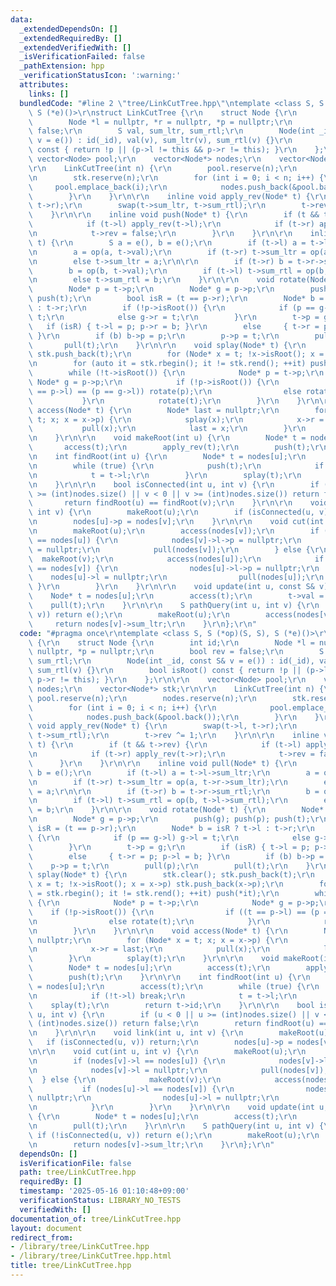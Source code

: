 ```yaml
---
data:
  _extendedDependsOn: []
  _extendedRequiredBy: []
  _extendedVerifiedWith: []
  _isVerificationFailed: false
  _pathExtension: hpp
  _verificationStatusIcon: ':warning:'
  attributes:
    links: []
  bundledCode: "#line 2 \"tree/LinkCutTree.hpp\"\ntemplate <class S, S (*op)(S, S),\
    \ S (*e)()>\r\nstruct LinkCutTree {\r\n    struct Node {\r\n        int id;\r\n\
    \        Node *l = nullptr, *r = nullptr, *p = nullptr;\r\n        bool rev =\
    \ false;\r\n        S val, sum_ltr, sum_rtl;\r\n        Node(int _id, const S&\
    \ v = e()) : id(_id), val(v), sum_ltr(v), sum_rtl(v) {}\r\n        bool isRoot()\
    \ const { return !p || (p->l != this && p->r != this); }\r\n    };\r\n\r\n   \
    \ vector<Node> pool;\r\n    vector<Node*> nodes;\r\n    vector<Node*> stk;\r\n\
    \r\n    LinkCutTree(int n) {\r\n        pool.reserve(n);\r\n        nodes.reserve(n);\r\
    \n        stk.reserve(n);\r\n        for (int i = 0; i < n; i++) {\r\n       \
    \     pool.emplace_back(i);\r\n            nodes.push_back(&pool.back());\r\n\
    \        }\r\n    }\r\n\r\n    inline void apply_rev(Node* t) {\r\n        swap(t->l,\
    \ t->r);\r\n        swap(t->sum_ltr, t->sum_rtl);\r\n        t->rev ^= 1;\r\n\
    \    }\r\n\r\n    inline void push(Node* t) {\r\n        if (t && t->rev) {\r\n\
    \            if (t->l) apply_rev(t->l);\r\n            if (t->r) apply_rev(t->r);\r\
    \n            t->rev = false;\r\n        }\r\n    }\r\n\r\n    inline void pull(Node*\
    \ t) {\r\n        S a = e(), b = e();\r\n        if (t->l) a = t->l->sum_ltr;\r\
    \n        a = op(a, t->val);\r\n        if (t->r) t->sum_ltr = op(a, t->r->sum_ltr);\r\
    \n        else t->sum_ltr = a;\r\n\r\n        if (t->r) b = t->r->sum_rtl;\r\n\
    \        b = op(b, t->val);\r\n        if (t->l) t->sum_rtl = op(b, t->l->sum_rtl);\r\
    \n        else t->sum_rtl = b;\r\n    }\r\n\r\n    void rotate(Node* t) {\r\n\
    \        Node* p = t->p;\r\n        Node* g = p->p;\r\n        push(g); push(p);\
    \ push(t);\r\n        bool isR = (t == p->r);\r\n        Node* b = isR ? t->l\
    \ : t->r;\r\n        if (!p->isRoot()) {\r\n            if (p == g->l) g->l =\
    \ t;\r\n            else g->r = t;\r\n        }\r\n        t->p = g;\r\n     \
    \   if (isR) { t->l = p; p->r = b; }\r\n        else     { t->r = p; p->l = b;\
    \ }\r\n        if (b) b->p = p;\r\n        p->p = t;\r\n        pull(p);\r\n \
    \       pull(t);\r\n    }\r\n\r\n    void splay(Node* t) {\r\n        stk.clear();\
    \ stk.push_back(t);\r\n        for (Node* x = t; !x->isRoot(); x = x->p) stk.push_back(x->p);\r\
    \n        for (auto it = stk.rbegin(); it != stk.rend(); ++it) push(*it);\r\n\
    \        while (!t->isRoot()) {\r\n            Node* p = t->p;\r\n           \
    \ Node* g = p->p;\r\n            if (!p->isRoot()) {\r\n                if ((t\
    \ == p->l) == (p == g->l)) rotate(p);\r\n                else rotate(t);\r\n \
    \           }\r\n            rotate(t);\r\n        }\r\n    }\r\n\r\n    void\
    \ access(Node* t) {\r\n        Node* last = nullptr;\r\n        for (Node* x =\
    \ t; x; x = x->p) {\r\n            splay(x);\r\n            x->r = last;\r\n \
    \           pull(x);\r\n            last = x;\r\n        }\r\n        splay(t);\r\
    \n    }\r\n\r\n    void makeRoot(int u) {\r\n        Node* t = nodes[u];\r\n \
    \       access(t);\r\n        apply_rev(t);\r\n        push(t);\r\n    }\r\n\r\
    \n    int findRoot(int u) {\r\n        Node* t = nodes[u];\r\n        access(t);\r\
    \n        while (true) {\r\n            push(t);\r\n            if (!t->l) break;\r\
    \n            t = t->l;\r\n        }\r\n        splay(t);\r\n        return t->id;\r\
    \n    }\r\n\r\n    bool isConnected(int u, int v) {\r\n        if (u < 0 || u\
    \ >= (int)nodes.size() || v < 0 || v >= (int)nodes.size()) return false;\r\n \
    \       return findRoot(u) == findRoot(v);\r\n    }\r\n\r\n    void link(int u,\
    \ int v) {\r\n        makeRoot(u);\r\n        if (isConnected(u, v)) return;\r\
    \n        nodes[u]->p = nodes[v];\r\n    }\r\n\r\n    void cut(int u, int v) {\r\
    \n        makeRoot(u);\r\n        access(nodes[v]);\r\n        if (nodes[v]->l\
    \ == nodes[u]) {\r\n            nodes[v]->l->p = nullptr;\r\n            nodes[v]->l\
    \ = nullptr;\r\n            pull(nodes[v]);\r\n        } else {\r\n          \
    \  makeRoot(v);\r\n            access(nodes[u]);\r\n            if (nodes[u]->l\
    \ == nodes[v]) {\r\n                nodes[u]->l->p = nullptr;\r\n            \
    \    nodes[u]->l = nullptr;\r\n                pull(nodes[u]);\r\n           \
    \ }\r\n        }\r\n    }\r\n\r\n    void update(int u, const S& v) {\r\n    \
    \    Node* t = nodes[u];\r\n        access(t);\r\n        t->val = v;\r\n    \
    \    pull(t);\r\n    }\r\n\r\n    S pathQuery(int u, int v) {\r\n        if (!isConnected(u,\
    \ v)) return e();\r\n        makeRoot(u);\r\n        access(nodes[v]);\r\n   \
    \     return nodes[v]->sum_ltr;\r\n    }\r\n};\r\n"
  code: "#pragma once\r\ntemplate <class S, S (*op)(S, S), S (*e)()>\r\nstruct LinkCutTree\
    \ {\r\n    struct Node {\r\n        int id;\r\n        Node *l = nullptr, *r =\
    \ nullptr, *p = nullptr;\r\n        bool rev = false;\r\n        S val, sum_ltr,\
    \ sum_rtl;\r\n        Node(int _id, const S& v = e()) : id(_id), val(v), sum_ltr(v),\
    \ sum_rtl(v) {}\r\n        bool isRoot() const { return !p || (p->l != this &&\
    \ p->r != this); }\r\n    };\r\n\r\n    vector<Node> pool;\r\n    vector<Node*>\
    \ nodes;\r\n    vector<Node*> stk;\r\n\r\n    LinkCutTree(int n) {\r\n       \
    \ pool.reserve(n);\r\n        nodes.reserve(n);\r\n        stk.reserve(n);\r\n\
    \        for (int i = 0; i < n; i++) {\r\n            pool.emplace_back(i);\r\n\
    \            nodes.push_back(&pool.back());\r\n        }\r\n    }\r\n\r\n    inline\
    \ void apply_rev(Node* t) {\r\n        swap(t->l, t->r);\r\n        swap(t->sum_ltr,\
    \ t->sum_rtl);\r\n        t->rev ^= 1;\r\n    }\r\n\r\n    inline void push(Node*\
    \ t) {\r\n        if (t && t->rev) {\r\n            if (t->l) apply_rev(t->l);\r\
    \n            if (t->r) apply_rev(t->r);\r\n            t->rev = false;\r\n  \
    \      }\r\n    }\r\n\r\n    inline void pull(Node* t) {\r\n        S a = e(),\
    \ b = e();\r\n        if (t->l) a = t->l->sum_ltr;\r\n        a = op(a, t->val);\r\
    \n        if (t->r) t->sum_ltr = op(a, t->r->sum_ltr);\r\n        else t->sum_ltr\
    \ = a;\r\n\r\n        if (t->r) b = t->r->sum_rtl;\r\n        b = op(b, t->val);\r\
    \n        if (t->l) t->sum_rtl = op(b, t->l->sum_rtl);\r\n        else t->sum_rtl\
    \ = b;\r\n    }\r\n\r\n    void rotate(Node* t) {\r\n        Node* p = t->p;\r\
    \n        Node* g = p->p;\r\n        push(g); push(p); push(t);\r\n        bool\
    \ isR = (t == p->r);\r\n        Node* b = isR ? t->l : t->r;\r\n        if (!p->isRoot())\
    \ {\r\n            if (p == g->l) g->l = t;\r\n            else g->r = t;\r\n\
    \        }\r\n        t->p = g;\r\n        if (isR) { t->l = p; p->r = b; }\r\n\
    \        else     { t->r = p; p->l = b; }\r\n        if (b) b->p = p;\r\n    \
    \    p->p = t;\r\n        pull(p);\r\n        pull(t);\r\n    }\r\n\r\n    void\
    \ splay(Node* t) {\r\n        stk.clear(); stk.push_back(t);\r\n        for (Node*\
    \ x = t; !x->isRoot(); x = x->p) stk.push_back(x->p);\r\n        for (auto it\
    \ = stk.rbegin(); it != stk.rend(); ++it) push(*it);\r\n        while (!t->isRoot())\
    \ {\r\n            Node* p = t->p;\r\n            Node* g = p->p;\r\n        \
    \    if (!p->isRoot()) {\r\n                if ((t == p->l) == (p == g->l)) rotate(p);\r\
    \n                else rotate(t);\r\n            }\r\n            rotate(t);\r\
    \n        }\r\n    }\r\n\r\n    void access(Node* t) {\r\n        Node* last =\
    \ nullptr;\r\n        for (Node* x = t; x; x = x->p) {\r\n            splay(x);\r\
    \n            x->r = last;\r\n            pull(x);\r\n            last = x;\r\n\
    \        }\r\n        splay(t);\r\n    }\r\n\r\n    void makeRoot(int u) {\r\n\
    \        Node* t = nodes[u];\r\n        access(t);\r\n        apply_rev(t);\r\n\
    \        push(t);\r\n    }\r\n\r\n    int findRoot(int u) {\r\n        Node* t\
    \ = nodes[u];\r\n        access(t);\r\n        while (true) {\r\n            push(t);\r\
    \n            if (!t->l) break;\r\n            t = t->l;\r\n        }\r\n    \
    \    splay(t);\r\n        return t->id;\r\n    }\r\n\r\n    bool isConnected(int\
    \ u, int v) {\r\n        if (u < 0 || u >= (int)nodes.size() || v < 0 || v >=\
    \ (int)nodes.size()) return false;\r\n        return findRoot(u) == findRoot(v);\r\
    \n    }\r\n\r\n    void link(int u, int v) {\r\n        makeRoot(u);\r\n     \
    \   if (isConnected(u, v)) return;\r\n        nodes[u]->p = nodes[v];\r\n    }\r\
    \n\r\n    void cut(int u, int v) {\r\n        makeRoot(u);\r\n        access(nodes[v]);\r\
    \n        if (nodes[v]->l == nodes[u]) {\r\n            nodes[v]->l->p = nullptr;\r\
    \n            nodes[v]->l = nullptr;\r\n            pull(nodes[v]);\r\n      \
    \  } else {\r\n            makeRoot(v);\r\n            access(nodes[u]);\r\n \
    \           if (nodes[u]->l == nodes[v]) {\r\n                nodes[u]->l->p =\
    \ nullptr;\r\n                nodes[u]->l = nullptr;\r\n                pull(nodes[u]);\r\
    \n            }\r\n        }\r\n    }\r\n\r\n    void update(int u, const S& v)\
    \ {\r\n        Node* t = nodes[u];\r\n        access(t);\r\n        t->val = v;\r\
    \n        pull(t);\r\n    }\r\n\r\n    S pathQuery(int u, int v) {\r\n       \
    \ if (!isConnected(u, v)) return e();\r\n        makeRoot(u);\r\n        access(nodes[v]);\r\
    \n        return nodes[v]->sum_ltr;\r\n    }\r\n};\r\n"
  dependsOn: []
  isVerificationFile: false
  path: tree/LinkCutTree.hpp
  requiredBy: []
  timestamp: '2025-05-16 01:10:48+09:00'
  verificationStatus: LIBRARY_NO_TESTS
  verifiedWith: []
documentation_of: tree/LinkCutTree.hpp
layout: document
redirect_from:
- /library/tree/LinkCutTree.hpp
- /library/tree/LinkCutTree.hpp.html
title: tree/LinkCutTree.hpp
---
```


